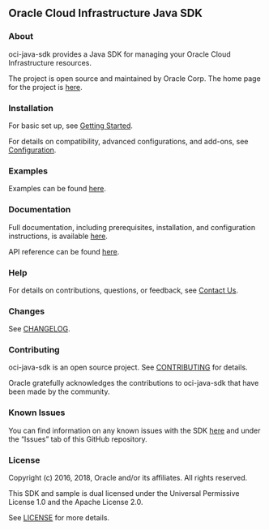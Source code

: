 ## Oracle Cloud Infrastructure Java SDK

### About

oci-java-sdk provides a Java SDK for managing your Oracle Cloud Infrastructure resources.

The project is open source and maintained by Oracle Corp. The home page for the project is [here](https://docs.cloud.oracle.com/iaas/Content/API/SDKDocs/javasdk.htm).

### Installation

For basic set up, see [Getting Started](https://docs.cloud.oracle.com/iaas/Content/API/SDKDocs/javasdkgettingstarted.htm).

For details on compatibility, advanced configurations, and add-ons, see [Configuration](https://docs.cloud.oracle.com/iaas/Content/API/SDKDocs/javasdkconfig.htm).

### Examples

Examples can be found [here](/bmc-examples/src/main/java/).

### Documentation

Full documentation, including prerequisites, installation, and configuration instructions, is available [here](https://docs.cloud.oracle.com/iaas/Content/API/SDKDocs/javasdk.htm).

API reference can be found [here](https://docs.cloud.oracle.com/iaas/tools/java/latest/).

### Help

For details on contributions, questions, or feedback, see [Contact Us](https://docs.cloud.oracle.com/iaas/Content/API/SDKDocs/javasdk.htm#ContactUs).

### Changes

See [CHANGELOG](/CHANGELOG.md).

### Contributing

oci-java-sdk is an open source project. See [CONTRIBUTING](/CONTRIBUTING.md) for details.

Oracle gratefully acknowledges the contributions to oci-java-sdk that have been made by the community.

### Known Issues

You can find information on any known issues with the SDK [here](https://docs.cloud.oracle.com/iaas/Content/knownissues.htm) and under the “Issues” tab of this GitHub repository.

### License

Copyright (c) 2016, 2018, Oracle and/or its affiliates. All rights reserved.

This SDK and sample is dual licensed under the Universal Permissive License 1.0 and the Apache License 2.0.

See [LICENSE](/LICENSE.txt) for more details.
